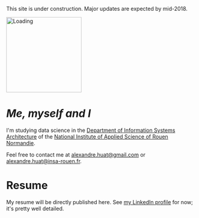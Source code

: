 This site is under construction. Major updates are expected by mid-2018.

<img alt="Loading" src="https://media1.giphy.com/media/l3nWhI38IWDofyDrW/giphy.gif" width="200">

# *Me, myself and I*

I'm studying data science in the [Department of Information Systems Architecture](http://asi.insa-rouen.fr/?language=en)
of the [National Institute of Applied Science of Rouen Normandie](http://www.insa-rouen.fr/accueil/index_html/view?set_language=en).

Feel free to contact me at <alexandre.huat@gmail.com> or <alexandre.huat@insa-rouen.fr>.

# Resume

My resume will be directly published here.
See [my LinkedIn profile](https://www.linkedin.com/in/alexandre-huat/?locale=en_US) for now; it's pretty well detailed.
